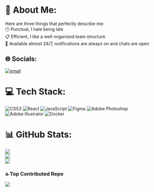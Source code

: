 # 💫 About Me:
Here are three things that perfectly describe me:<br>🕒 Punctual, I hate being late<br>📋 Efficient, I like a well-organized team structure<br>🔔 Available almost 24/7, notifications are always on and chats are open


## 🌐 Socials:
[![email](https://img.shields.io/badge/Email-D14836?logo=gmail&logoColor=white)](mailto:andru_2004@mail.ru) 

# 💻 Tech Stack:
![CSS3](https://img.shields.io/badge/css3-%231572B6.svg?style=flat&logo=css3&logoColor=white) ![React](https://img.shields.io/badge/react-%2320232a.svg?style=flat&logo=react&logoColor=%2361DAFB) ![JavaScript](https://img.shields.io/badge/javascript-%23323330.svg?style=flat&logo=javascript&logoColor=%23F7DF1E) ![Figma](https://img.shields.io/badge/figma-%23F24E1E.svg?style=flat&logo=figma&logoColor=white) ![Adobe Photoshop](https://img.shields.io/badge/adobe%20photoshop-%2331A8FF.svg?style=flat&logo=adobe%20photoshop&logoColor=white) ![Adobe Illustrator](https://img.shields.io/badge/adobe%20illustrator-%23FF9A00.svg?style=flat&logo=adobe%20illustrator&logoColor=white) ![Docker](https://img.shields.io/badge/docker-%230db7ed.svg?style=flat&logo=docker&logoColor=white)
# 📊 GitHub Stats:
![](https://github-readme-stats.vercel.app/api?username=Fristaylo&theme=github_dark_dimmed&hide_border=false&include_all_commits=true&count_private=true)<br/>
![](https://nirzak-streak-stats.vercel.app/?user=Fristaylo&theme=github_dark_dimmed&hide_border=false)<br/>
![](https://github-readme-stats.vercel.app/api/top-langs/?username=Fristaylo&theme=github_dark_dimmed&hide_border=false&include_all_commits=true&count_private=true&layout=compact)

### 🔝 Top Contributed Repo
![](https://github-contributor-stats.vercel.app/api?username=Fristaylo&limit=5&theme=github_dark_dimmed&combine_all_yearly_contributions=true)
